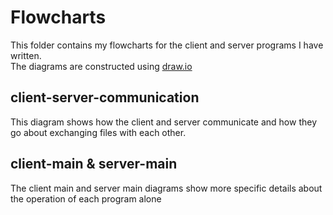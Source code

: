 # Flowcharts

This folder contains my flowcharts for the client and server programs I have written.   
The diagrams are constructed using [draw.io](https://app.diagrams.net/)

## client-server-communication
This diagram shows how the client and server communicate and how they go about exchanging files with each other.  

## client-main & server-main
The client main and server main diagrams show more specific details about the operation of each program alone
